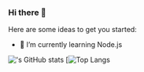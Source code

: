 ### Hi there 👋

Here are some ideas to get you started:
- 🌱 I’m currently learning Node.js

!['s GitHub stats](https://github-readme-stats.vercel.app/api?username=usernamedoesntexist&show_icons=true&theme=radical) 
[![Top Langs](https://github-readme-stats.vercel.app/api/top-langs/?username=usernamedoesntexist&layout=compact)

